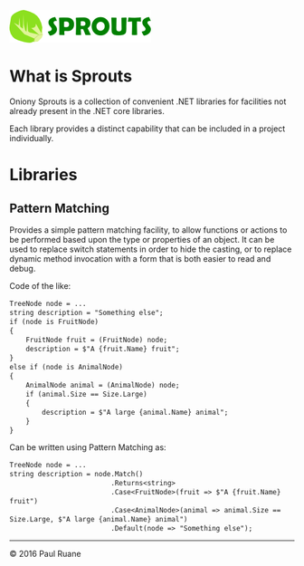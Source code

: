 ![S·P·R·O·U·T·S](https://raw.githubusercontent.com/oniony/Sprouts/master/Graphics/Sprouts.png)

What is Sprouts
===============

Oniony Sprouts is a collection of convenient .NET libraries for facilities
not already present in the .NET core libraries.

Each library provides a distinct capability that can be included in a
project individually.

Libraries
=========

Pattern Matching
----------------

Provides a simple pattern matching facility, to allow functions or actions to be performed
based upon the type or properties of an object. It can be used to replace switch statements
in order to hide the casting, or to replace dynamic method invocation with a form that is both easier
to read and debug.

Code of the like:

    TreeNode node = ...
    string description = "Something else";
    if (node is FruitNode)
    {
        FruitNode fruit = (FruitNode) node;
        description = $"A {fruit.Name} fruit";
    }
    else if (node is AnimalNode)
    {
        AnimalNode animal = (AnimalNode) node;
        if (animal.Size == Size.Large)
        {
            description = $"A large {animal.Name} animal";
        }
    }

Can be written using Pattern Matching as:

    TreeNode node = ...
    string description = node.Match()
                             .Returns<string>
                             .Case<FruitNode>(fruit => $"A {fruit.Name} fruit")
                             .Case<AnimalNode>(animal => animal.Size == Size.Large, $"A large {animal.Name} animal")
                             .Default(node => "Something else");

- - - 

© 2016 Paul Ruane
